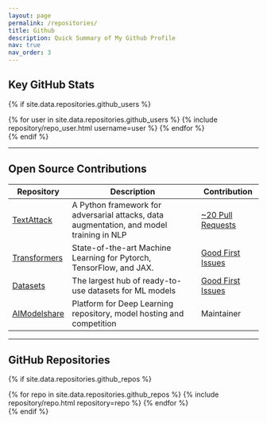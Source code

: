 ```yaml
---
layout: page
permalink: /repositories/
title: Github
description: Quick Summary of My Github Profile 
nav: true
nav_order: 3
---
```


## Key GitHub Stats

{% if site.data.repositories.github_users %}
<div class="repositories d-flex flex-wrap flex-md-row flex-column justify-content-between align-items-center">
  {% for user in site.data.repositories.github_users %}
    {% include repository/repo_user.html username=user %}
  {% endfor %}
</div>
{% endif %}

---

## Open Source Contributions 


| Repository | Description | Contribution
|-------|--------|---------|
| [TextAttack](https://github.com/QData/TextAttack)  | A Python framework for adversarial attacks, data augmentation, and model training in NLP | [~20 Pull Requests](https://github.com/QData/TextAttack/pulls?q=is%3Apr+author%3AVijayKalmath+)
| [Transformers](https://github.com/HuggingFace/Transformers)  | State-of-the-art Machine Learning for Pytorch, TensorFlow, and JAX. |  [Good First Issues](https://github.com/huggingface/transformers/pulls?q=+is%3Apr+author%3AVijayKalmath+)
| [Datasets](https://github.com/HuggingFace/Datasets)  | The largest hub of ready-to-use datasets for ML models | [Good First Issues](https://github.com/huggingface/datasets/pulls?q=+is%3Apr+author%3AVijayKalmath+) 
| [AIModelshare](https://www.modelshare.org/)  | Platform for Deep Learning repository, model hosting and competition | Maintainer

---

## GitHub Repositories

{% if site.data.repositories.github_repos %}
<div class="repositories d-flex flex-wrap flex-md-row flex-column justify-content-between align-items-center">
  {% for repo in site.data.repositories.github_repos %}
    {% include repository/repo.html repository=repo %}
  {% endfor %}
</div>
{% endif %}
